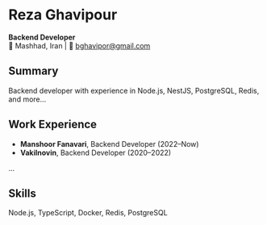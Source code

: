 # Reza Ghavipour
**Backend Developer**  
📍 Mashhad, Iran | 📧 bghavipor@gmail.com

## Summary
Backend developer with experience in Node.js, NestJS, PostgreSQL, Redis, and more...

## Work Experience
- **Manshoor Fanavari**, Backend Developer (2022–Now)
- **Vakilnovin**, Backend Developer (2020–2022)

...

## Skills
Node.js, TypeScript, Docker, Redis, PostgreSQL

